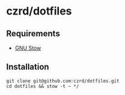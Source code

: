 # czrd/dotfiles

## Requirements

- [GNU Stow](https://www.gnu.org/software/stow/)

## Installation

```
git clone git@github.com:czrd/dotfiles.git
cd dotfiles && stow -t ~ */
```

